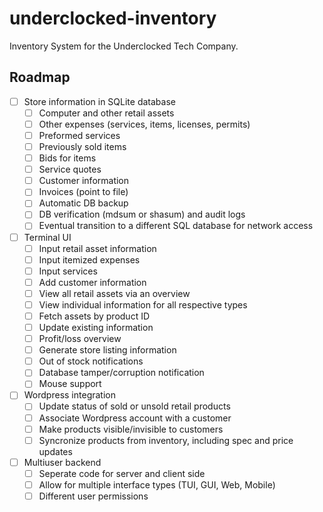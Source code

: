 # underclocked-inventory
Inventory System for the Underclocked Tech Company.

## Roadmap
- [ ] Store information in SQLite database
    - [ ] Computer and other retail assets
    - [ ] Other expenses (services, items, licenses, permits)
    - [ ] Preformed services
    - [ ] Previously sold items
    - [ ] Bids for items
    - [ ] Service quotes
    - [ ] Customer information
    - [ ] Invoices (point to file)
    - [ ] Automatic DB backup
    - [ ] DB verification (mdsum or shasum) and audit logs
    - [ ] Eventual transition to a different SQL database for network access
- [ ] Terminal UI
    - [ ] Input retail asset information
    - [ ] Input itemized expenses
    - [ ] Input services
    - [ ] Add customer information
    - [ ] View all retail assets via an overview
    - [ ] View individual information for all respective types
    - [ ] Fetch assets by product ID
    - [ ] Update existing information
    - [ ] Profit/loss overview
    - [ ] Generate store listing information
    - [ ] Out of stock notifications
    - [ ] Database tamper/corruption notification
    - [ ] Mouse support
- [ ] Wordpress integration
    - [ ] Update status of sold or unsold retail products
    - [ ] Associate Wordpress account with a customer
    - [ ] Make products visible/invisible to customers
    - [ ] Syncronize products from inventory, including spec and price updates
- [ ] Multiuser backend
    - [ ] Seperate code for server and client side
    - [ ] Allow for multiple interface types (TUI, GUI, Web, Mobile)
    - [ ] Different user permissions

